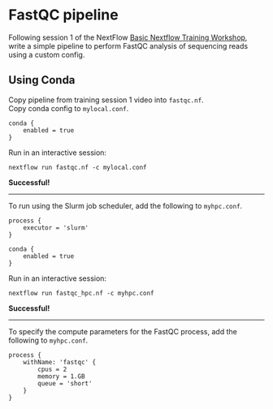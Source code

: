 # FastQC pipeline
Following session 1 of the NextFlow [Basic Nextflow Training Workshop](https://training.nextflow.io/basic_training/), write a simple pipeline to perform FastQC analysis of sequencing reads using a custom config.

## Using Conda
Copy pipeline from training session 1 video into ```fastqc.nf```. \
Copy conda config to ```mylocal.conf```.
```
conda {
    enabled = true
}
```

Run in an interactive session:
```
nextflow run fastqc.nf -c mylocal.conf
```
**Successful!**

---

To run using the Slurm job scheduler, add the following to ```myhpc.conf```.
```
process {
    executor = 'slurm'
}

conda {
    enabled = true
}
```

Run in an interactive session:
```
nextflow run fastqc_hpc.nf -c myhpc.conf
```
**Successful!**

---

To specify the compute parameters for the FastQC process, add the following to ```myhpc.conf```.
```
process {
    withName: 'fastqc' {
        cpus = 2
        memory = 1.GB
        queue = 'short'
    }
}
```